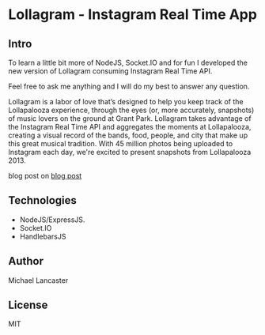 Lollagram - Instagram Real Time App
=============

## Intro
To learn a little bit more of NodeJS, Socket.IO and for fun I developed the new version of Lollagram
consuming Instagram Real Time API.

Feel free to ask me anything and I will do my best to answer any question.

Lollagram is a labor of love that’s designed to help you keep track of the Lollapalooza experience, through the eyes (or, more accurately, snapshots) of music lovers on the ground at Grant Park. Lollagram takes advantage of the Instagram Real Time API and aggregates the moments at Lollapalooza, creating a visual record of the bands, food, people, and city that make up this great musical tradition. With 45 million photos being uploaded to Instagram each day, we're excited to present snapshots from Lollapalooza 2013.

blog post on <a href="http://www.bymichaellancaster.com/blog/how-i-built-lollagram-lollapalooza-instagram-real-time-api/" title="blog post">blog post</a>

## Technologies
- NodeJS/ExpressJS.
- Socket.IO
- HandlebarsJS

## Author
Michael Lancaster

## License
MIT
